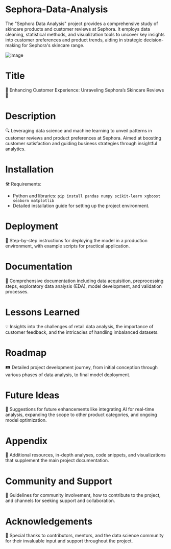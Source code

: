 # Sephora-Data-Analysis
The "Sephora Data Analysis" project provides a comprehensive study of skincare products and customer reviews at Sephora. It employs data cleaning, statistical methods, and visualization tools to uncover key insights into customer preferences and product trends, aiding in strategic decision-making for Sephora's skincare range.

![image](https://github.com/LogeshwarTheDataIntellect/Sephora-Data-Analysis/assets/104715001/3dda8979-9ae8-41f9-a48b-0659497afc1e)


# Title
🌟 Enhancing	Customer	Experience:	Unraveling	Sephora’s	Skincare
 Reviews 🌟

# Description
🔍 Leveraging data science and machine learning to unveil patterns in customer reviews and product preferences at Sephora. Aimed at boosting customer satisfaction and guiding business strategies through insightful analytics.

# Installation
🛠️ Requirements:
- Python and libraries: `pip install pandas numpy scikit-learn xgboost seaborn matplotlib`
- Detailed installation guide for setting up the project environment.

# Deployment
🚀 Step-by-step instructions for deploying the model in a production environment, with example scripts for practical application.

# Documentation
📄 Comprehensive documentation including data acquisition, preprocessing steps, exploratory data analysis (EDA), model development, and validation processes.

# Lessons Learned
💡 Insights into the challenges of retail data analysis, the importance of customer feedback, and the intricacies of handling imbalanced datasets.

# Roadmap
🛤️ Detailed project development journey, from initial conception through various phases of data analysis, to final model deployment.

# Future Ideas
🚀 Suggestions for future enhancements like integrating AI for real-time analysis, expanding the scope to other product categories, and ongoing model optimization.

# Appendix
📑 Additional resources, in-depth analyses, code snippets, and visualizations that supplement the main project documentation.

# Community and Support
🤝 Guidelines for community involvement, how to contribute to the project, and channels for seeking support and collaboration.

# Acknowledgements
🙏 Special thanks to contributors, mentors, and the data science community for their invaluable input and support throughout the project.

